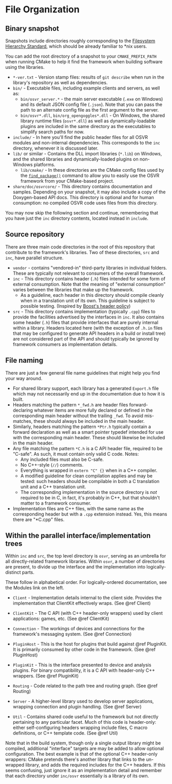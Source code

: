 # File Organization

## Binary snapshot
Snapshots include directories roughly corresponding to the [Filesystem Hierarchy Standard](http://www.pathname.com/fhs/), which should be already familiar to *nix users.

You can add the root directory of a snapshot to your `CMAKE_PREFIX_PATH` when running CMake to help it find the framework when building software using the libraries.

- `*-ver.txt` - Version stamp files: results of `git describe` when run in the library's repository as well as dependencies.
- `bin/` - Executable files, including example clients and servers, as well as:
	- `bin/osvr_server.*` - the main server executable (`.exe` on Windows) and its default JSON config file (`.json`). Note that you can pass the path to an alternate config file as the first argument to the server.
	- `bin/osvr*.dll`, `bin/org_opengoggles*.dll` - On Windows, the shared library runtime files (`osvr*.dll`) as well as dynamically-loadable plugins are included in the same directory as the executables to simplify search paths for now.
- `include/` - In here you'll find the public header files for all OSVR modules and non-internal dependencies. This corresponds to the `inc` directory, whenever it is discussed later.
- `lib/` or similar - Contains the DLL import libraries (`*.lib`) on Windows, and the shared libraries and dynamically-loaded plugins on non-Windows platforms.
	- `lib/cmake/` - In these directories are the CMake config files used by the [`find_package()`][find_package] command to allow you to easily use the OSVR framework from your CMake-based project.
- `share/doc/osvrcore/` - This directory contains documentation and samples. Depending on your snapshot, it may also include a copy of the Doxygen-based API docs. This directory is optional and for human consumption: no compiled OSVR code uses files from this directory.

[find_package]: http://www.cmake.org/cmake/help/v3.0/command/find_package.html

You may now skip the following section and continue, remembering that you have just the `inc` directory contents, located instead in `include`.

## Source repository
There are three main code directories in the root of this repository that contribute to the framework's libraries. Two of these directories, `src` and `inc`, have parallel structure.

- `vendor` - contains "vendored-in" third-party libraries in individual folders. These are typically not relevant to consumers of the overall framework.
- `inc` - This directory contains header (`.h`) files intended for some form of external consumption.  Note that the meaning of "external consumption" varies between the libraries that make up the framework.
    - As a guideline, each header in this directory should compile cleanly when in a translation unit of its own. This guideline is subject to possible testing. (Inspired by [Boost's header policy][boost-header-policy])
- `src` - This directory contains implementation (typically `.cpp`) files to provide the facilities advertised by the interfaces in `inc`. It also contains some header (`.h`) files that provide interfaces that are purely internal within a library. Headers located here (with the exception of `.h.in` files that may be configured to generate API headers in a build or install tree) are not considered part of the API and should typically be ignored by framework consumers as implementation details.

[boost-header-policy]: http://www.boost.org/development/header.html

## File naming
There are just a few general file name guidelines that might help you find your way around.

- For shared library support, each library has a generated `Export.h` file which may not necessarily end up in the documentation due to how it is built.
- Headers matching the pattern `*_fwd.h` are header files forward-declaring whatever items are more fully declared or defined in the corresponding main header without the trailing `_fwd`. To avoid mis-matches, these should always be included in the main header.
- Similarly, headers matching the pattern `*Ptr.h` typically contain a forward declaration as well as a smart pointer typedef intended for use with the corresponding main header. These should likewise be included in the main header.
- Any file matching the pattern `*C.h` is a C API header file, required to be "C-safe". As such, it must contain only valid C code. Notes:
    - Any included files must also be C-safe.
    - No C++-style (`//`) comments.
    - Everything is wrapped in `extern "C" {}` when in a C++ compiler.
    - A modified guideline for clean compilation applies and may be tested: such headers should be compilable in both a C translation unit and a C++ translation unit.
    - The corresponding implementation in the source directory is _not_ required to be in C, in fact, it's probably in C++, but that shouldn't matter to a framework consumer.
- Implementation files are C++ files, with the same name as the corresponding header but with a `.cpp` extension instead. Yes, this means there are "*C.cpp" files.

## Within the parallel interface/implementation trees
Within `inc` and `src`, the top level directory is `osvr`, serving as an umbrella for all directly-related framework libraries. Within `osvr`, a number of directories are present, to divide up the interface and  the implementation into logically-distinct parts.

These follow in alphabetical order. For logically-ordered documentation, see the Modules link on the left.

- `Client` - Implementation details internal to the client side. Provides the implementation that ClientKit effectively wraps. (See @ref Client)

- `ClientKit` - The C API (with C++ header-only wrappers) used by client applications: games, etc. (See @ref ClientKit)

- `Connection` - The workings of devices and connections for the framework's messaging system. (See @ref Connection)

- `PluginHost` - This is the host for plugins that build against @ref PluginKit. It is primarily consumed by other code in the framework. (See @ref PluginHost)

- `PluginKit` - This is the interface presented to device and analysis plugins. For binary compatibility, it is a C API with header-only C++ wrappers. (See @ref PluginKit)

- `Routing` - Code related to the path tree and routing graph. (See @ref Routing)

- `Server` - A higher-level library used to develop server applications, wrapping connection and plugin handling. (See @ref Server)

- `Util` - Contains shared code useful to the framework but not directly pertaining to any particular facet. Much of this code is header-only: either self-configuring headers wrapping include files, C macro definitions, or C++ template code. (See @ref Util)

Note that in the build system, though only a single output library might be compiled, additional "interface" targets are may be added to allow optional configuration. The best example is that of the optional C++ header-only wrappers: CMake pretends there's another library that links to the un-wrapped library, and adds the required includes for the C++ headers. If this seems confusing, just ignore it as an implementation detail and remember that each directory under `inc/osvr` essentially is a library of its own.
